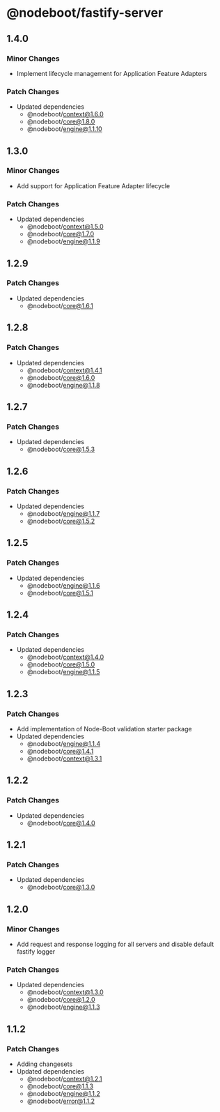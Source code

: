 # @nodeboot/fastify-server

## 1.4.0

### Minor Changes

-   Implement lifecycle management for Application Feature Adapters

### Patch Changes

-   Updated dependencies
    -   @nodeboot/context@1.6.0
    -   @nodeboot/core@1.8.0
    -   @nodeboot/engine@1.1.10

## 1.3.0

### Minor Changes

-   Add support for Application Feature Adapter lifecycle

### Patch Changes

-   Updated dependencies
    -   @nodeboot/context@1.5.0
    -   @nodeboot/core@1.7.0
    -   @nodeboot/engine@1.1.9

## 1.2.9

### Patch Changes

-   Updated dependencies
    -   @nodeboot/core@1.6.1

## 1.2.8

### Patch Changes

-   Updated dependencies
    -   @nodeboot/context@1.4.1
    -   @nodeboot/core@1.6.0
    -   @nodeboot/engine@1.1.8

## 1.2.7

### Patch Changes

-   Updated dependencies
    -   @nodeboot/core@1.5.3

## 1.2.6

### Patch Changes

-   Updated dependencies
    -   @nodeboot/engine@1.1.7
    -   @nodeboot/core@1.5.2

## 1.2.5

### Patch Changes

-   Updated dependencies
    -   @nodeboot/engine@1.1.6
    -   @nodeboot/core@1.5.1

## 1.2.4

### Patch Changes

-   Updated dependencies
    -   @nodeboot/context@1.4.0
    -   @nodeboot/core@1.5.0
    -   @nodeboot/engine@1.1.5

## 1.2.3

### Patch Changes

-   Add implementation of Node-Boot validation starter package
-   Updated dependencies
    -   @nodeboot/engine@1.1.4
    -   @nodeboot/core@1.4.1
    -   @nodeboot/context@1.3.1

## 1.2.2

### Patch Changes

-   Updated dependencies
    -   @nodeboot/core@1.4.0

## 1.2.1

### Patch Changes

-   Updated dependencies
    -   @nodeboot/core@1.3.0

## 1.2.0

### Minor Changes

-   Add request and response logging for all servers and disable default fastify logger

### Patch Changes

-   Updated dependencies
    -   @nodeboot/context@1.3.0
    -   @nodeboot/core@1.2.0
    -   @nodeboot/engine@1.1.3

## 1.1.2

### Patch Changes

-   Adding changesets
-   Updated dependencies
    -   @nodeboot/context@1.2.1
    -   @nodeboot/core@1.1.3
    -   @nodeboot/engine@1.1.2
    -   @nodeboot/error@1.1.2
